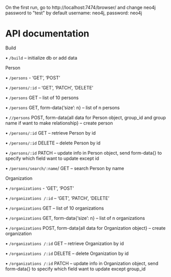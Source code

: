 On the first run, go to http://localhost:7474/browser/ and change neo4j password to "test"
by default username: neo4j, password: neo4j

# API documentation 

Build

•	```/build``` – initialize db or add data

Person

•	```/persons``` - ‘GET’, ‘POST’

•	```/persons/:id``` – ‘GET’, ‘PATCH’, ‘DELETE’

•	```/persons``` GET – list of 10 persons

•	```/persons``` GET, form-data{‘size’: n} – list of n persons

•	```//persons``` POST, form-data{all data for Person object, group_id and group name if want to make relationship} – create person

•	```/persons/:id``` GET – retrieve Person by id

•	```/persons/:id``` DELETE – delete Person by id

•	```/persons/:id``` PATCH – update info in Person object, send form-data{} to specify which field want to update except id

•	```/persons/search/:name```/ GET – search Person by name

Organization

•	```/organizations``` - ‘GET’, ‘POST’

•	```/organizations /:id``` – ‘GET’, ‘PATCH’, ‘DELETE’

•	```/organizations``` GET – list of 10 organizations

•	```/organizations``` GET, form-data{‘size’: n} – list of n organizations

•	```/organizations``` POST, form-data{all data for Organization object} – create organization

•	```/organizations /:id``` GET – retrieve Organization by id

•	```/organizations /:id``` DELETE – delete Organization by id

•	```/organizations /:id``` PATCH – update info in Organization object, send form-data{} to specify which field want to update except group_id

